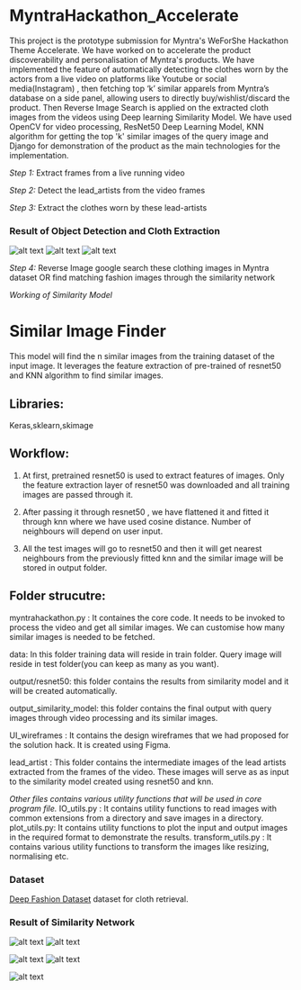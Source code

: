 # MyntraHackathon_Accelerate

This project is the prototype submission for Myntra's WeForShe Hackathon Theme Accelerate. We have worked on to accelerate the
product discoverability and personalisation of Myntra's products.
We have implemented the feature of automatically detecting the clothes worn by the actors from a live video on platforms like Youtube or social media(Instagram) , then fetching top ‘k’ similar apparels from Myntra’s database on a side panel, allowing users to directly buy/wishlist/discard the product.
Then Reverse Image Search is applied on the extracted cloth images from the videos using Deep learning Similarity Model. We have used OpenCV for video processing, ResNet50 Deep Learning Model, KNN algorithm for getting the top 'k' similar images of the query image and Django for demonstration of the product as the main technologies for the implementation.

*Step 1:*
Extract frames from a live running video

*Step 2:*
Detect the lead_artists from the video frames

*Step 3:*
Extract the clothes worn by these lead-artists

<h3>Result of Object Detection and Cloth Extraction</h3>

![alt text](https://github.com/ManishaJhunjhunwala/MyntraHackathon_Accelerate/blob/main/lead_artist/back_image1.jpg)
![alt text](https://github.com/ManishaJhunjhunwala/MyntraHackathon_Accelerate/blob/main/lead_artist/back_image3.jpg)
![alt text](https://github.com/ManishaJhunjhunwala/MyntraHackathon_Accelerate/blob/main/lead_artist/back_image5.jpg)

*Step 4:*
Reverse Image google search these clothing images in Myntra dataset OR find matching fashion images through the similarity network

*Working of Similarity Model*

# Similar Image Finder

This model will find the n similar images from the training dataset of the input image. It leverages the feature extraction of pre-trained of resnet50
and KNN algorithm to find similar images.

## Libraries:

Keras,sklearn,skimage

## Workflow:

1. At first, pretrained resnet50 is used to extract features of images. Only the feature extraction layer of resnet50 was downloaded and all training images are passed through it.

2. After passing it through resnet50 , we have flattened it and fitted it through knn where we have used cosine distance. Number of neighbours will depend on user input.

3. All the test images will go to resnet50 and then it will get nearest neighbours from the previously fitted knn and the similar image will be stored in output folder.

## Folder strucutre:

myntrahackathon.py : It containes the core code. It needs to be invoked to process the video and get all similar images. We can customise how many similar images is needed to be fetched.

data: In this folder training data will reside in train folder. Query image will reside in test folder(you can keep as many as you want).

output/resnet50: this folder contains the results from similarity model and it will be created automatically.

output_similarity_model: this folder contains the final output with query images through video processing and its similar images.

UI_wireframes : It contains the design wireframes that we had proposed for the solution hack. It is created using Figma.

lead_artist : This folder contains the intermediate images of the lead artists extracted from the frames of the video. These images will serve as as input to the similarity model created using resnet50 and knn.

*Other files contains various utility functions that will be used in core program file.*
IO_utils.py : It contains utility functions to read images with common extensions from a directory and save images in a  directory.
plot_utils.py: It contains utility functions to plot the input and output images in the required format to demonstrate the results.
transform_utils.py : It contains various utility functions to transform the images like resizing, normalising etc.


<h3>Dataset</h3>
<p><a href="http://mmlab.ie.cuhk.edu.hk/projects/DeepFashion.html" target="_blank">Deep Fashion Dataset</a> dataset for cloth retrieval.</p>

<h3>Result of Similarity Network</h3>

![alt text](https://github.com/ManishaJhunjhunwala/MyntraHackathon_Accelerate/blob/main/output_similarity_model/resnet50_retrieval_0.png)
![alt text](https://github.com/ManishaJhunjhunwala/MyntraHackathon_Accelerate/blob/main/output_similarity_model/resnet50_retrieval_1.png)

![alt text](https://github.com/ManishaJhunjhunwala/MyntraHackathon_Accelerate/blob/main/output_similarity_model/resnet50_retrieval_2.png)
![alt text](https://github.com/ManishaJhunjhunwala/MyntraHackathon_Accelerate/blob/main/output_similarity_model/resnet50_retrieval_4.png)

![alt text](https://github.com/ManishaJhunjhunwala/MyntraHackathon_Accelerate/blob/main/output_similarity_model/resnet50_retrieval_5.png)

